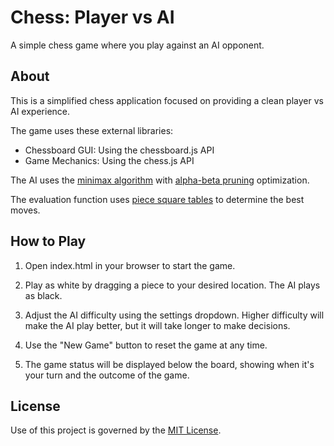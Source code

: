 # Chess: Player vs AI

A simple chess game where you play against an AI opponent.

## About

This is a simplified chess application focused on providing a clean player vs AI experience.

The game uses these external libraries:

- Chessboard GUI: Using the chessboard.js API
- Game Mechanics: Using the chess.js API

The AI uses the [minimax algorithm](https://en.wikipedia.org/wiki/Minimax) with [alpha-beta pruning](https://en.wikipedia.org/wiki/Alpha%E2%80%93beta_pruning) optimization.

The evaluation function uses [piece square tables](https://www.chessprogramming.org/Piece-Square_Tables) to determine the best moves.

## How to Play

1. Open index.html in your browser to start the game.

2. Play as white by dragging a piece to your desired location. The AI plays as black.

3. Adjust the AI difficulty using the settings dropdown. Higher difficulty will make the AI play better, but it will take longer to make decisions.

4. Use the "New Game" button to reset the game at any time.

5. The game status will be displayed below the board, showing when it's your turn and the outcome of the game.

## License

Use of this project is governed by the [MIT License](LICENSE).
